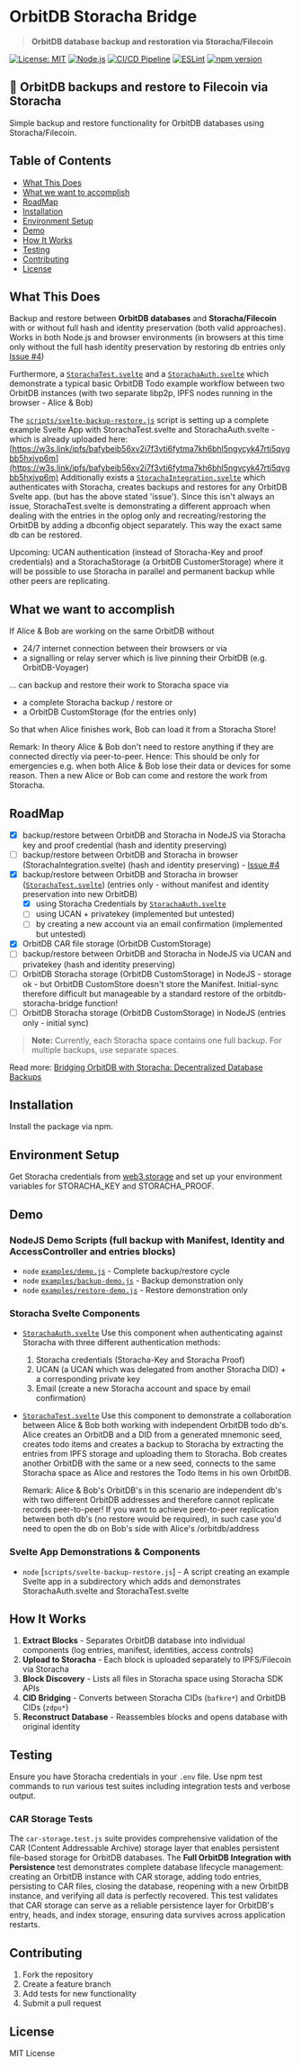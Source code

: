 # OrbitDB Storacha Bridge

> **OrbitDB database backup and restoration via Storacha/Filecoin**

[![License: MIT](https://img.shields.io/badge/License-MIT-yellow.svg)](https://opensource.org/licenses/MIT)
[![Node.js](https://img.shields.io/badge/Node.js-22+-green.svg)](https://nodejs.org/)
[![CI/CD Pipeline](https://github.com/NiKrause/orbitdb-storacha-bridge/actions/workflows/ci.yml/badge.svg)](https://github.com/NiKrause/orbitdb-storacha-bridge/actions/workflows/ci.yml)
[![ESLint](https://img.shields.io/badge/ESLint-passing-brightgreen.svg)](https://github.com/NiKause/orbitdb-storacha-bridge/actions/workflows/ci.yml)
[![npm version](https://img.shields.io/npm/v/orbitdb-storacha-bridge.svg)](https://www.npmjs.com/package/orbitdb-storacha-bridge)

## 🎯  OrbitDB backups and restore to Filecoin via Storacha

Simple backup and restore functionality for OrbitDB databases using Storacha/Filecoin.

## Table of Contents

- [What This Does](#what-this-does)
- [What we want to accomplish](#what-we-want-to-accomplish)
- [RoadMap](#roadmap)
- [Installation](#installation)
- [Environment Setup](#environment-setup)
- [Demo](#demo)
- [How It Works](#how-it-works)
- [Testing](#testing)
- [Contributing](#contributing)
- [License](#license)

## What This Does

Backup and restore between **OrbitDB databases** and **Storacha/Filecoin** with or without full hash and identity preservation (both valid approaches). Works in both Node.js and browser environments (in browsers at this time only without the full hash identity preservation by restoring db entries only [Issue #4](../../issues/4))

Furthermore, a [`StorachaTest.svelte`](src/components/StorachaTest.svelte) and a [`StorachaAuth.svelte`](src/components/StorachaAuth.svelte) which demonstrate a typical basic OrbitDB Todo example workflow between two OrbitDB instances (with two separate libp2p, IPFS nodes running in the browser - Alice & Bob)

The [`scripts/svelte-backup-restore.js`](scripts/svelte-backup-restore.js) script is setting up a complete example Svelte App with StorachaTest.svelte and StorachaAuth.svelte - which is already uploaded here: [https://w3s.link/ipfs/bafybeib56xv2i7f3vti6fytma7kh6bhl5ngvcyk47rti5qygbb5hxjvp6m](https://w3s.link/ipfs/bafybeib56xv2i7f3vti6fytma7kh6bhl5ngvcyk47rti5qygbb5hxjvp6m)
Additionally exists a [`StorachaIntegration.svelte`](src/components/StorachaIntegration.svelte) which authenticates with Storacha, creates backups and restores for any OrbitDB Svelte app. (but has the above stated 'issue'). Since this isn't always an issue, StorachaTest.svelte is demonstrating a different approach when dealing with the entries in the oplog only and recreating/restoring the OrbitDB by adding a dbconfig object separately. This way the exact same db can be restored.

Upcoming: UCAN authentication (instead of Storacha-Key and proof credentials) and a StorachaStorage (a OrbitDB CustomerStorage) where it will be possible to use Storacha in parallel and permanent backup while other peers are replicating.

## What we want to accomplish

If Alice & Bob are working on the same OrbitDB without

- 24/7 internet connection between their browsers or via
- a signalling or relay server which is live pinning their OrbitDB (e.g. OrbitDB-Voyager)

... can backup and restore their work to Storacha space via

- a complete Storacha backup / restore or
- a OrbitDB CustomStorage (for the entries only)

So that when Alice finishes work, Bob can load it from a Storacha Store!

Remark: In theory Alice & Bob don't need to restore anything if they are connected directly via peer-to-peer. Hence: This should be only for emergencies e.g. when both Alice & Bob lose their data or devices for some reason. Then a new Alice or Bob can come and restore the work from Storacha.

## RoadMap

- [x] backup/restore between OrbitDB and Storacha in NodeJS via Storacha key and proof credential (hash and identity preserving)
- [ ] backup/restore between OrbitDB and Storacha in browser (StorachaIntegration.svelte) (hash and identity preserving) - [Issue #4](../../issues/4)
- [x] backup/restore between OrbitDB and Storacha in browser ([`StorachaTest.svelte`](src/components/StorachaTest.svelte)) (entries only - without manifest and identity preservation into new OrbitDB)
  - [x] using Storacha Credentials by [`StorachaAuth.svelte`](src/components/StorachaAuth.svelte)
  - [ ] using UCAN + privatekey (implemented but untested)
  - [ ] by creating a new account via an email confirmation (implemented but untested)
- [x] OrbitDB CAR file storage (OrbitDB CustomStorage)
- [ ] backup/restore between OrbitDB and Storacha in NodeJS via UCAN and privatekey (hash and identity preserving)
- [ ] OrbitDB Storacha storage (OrbitDB CustomStorage) in NodeJS - storage ok - but OrbitDB CustomStore doesn't store the Manifest. Initial-sync therefore difficult but manageable by a standard restore of the orbitdb-storacha-bridge function!
- [ ] OrbitDB Storacha storage (OrbitDB CustomStorage) in NodeJS (entries only - initial sync)

> **Note:** Currently, each Storacha space contains one full backup. For multiple backups, use separate spaces.

Read more: [Bridging OrbitDB with Storacha: Decentralized Database Backups](https://medium.com/@akashjana663/bridging-orbitdb-with-storacha-decentralized-database-backups-44c7bee5c395)

## Installation

Install the package via npm.

## Environment Setup

Get Storacha credentials from [web3.storage](https://web3.storage) and set up your environment variables for STORACHA_KEY and STORACHA_PROOF.

## Demo

### NodeJS Demo Scripts (full backup with Manifest, Identity and AccessController and entries blocks)

- `node` [`examples/demo.js`](examples/demo.js) - Complete backup/restore cycle
- `node` [`examples/backup-demo.js`](examples/backup-demo.js) - Backup demonstration only  
- `node` [`examples/restore-demo.js`](examples/restore-demo.js) - Restore demonstration only

### Storacha Svelte Components

- [`StorachaAuth.svelte`](src/components/StorachaAuth.svelte) 
    Use this component when authenticating against Storacha with three different authentication methods: 
    1. Storacha credentials (Storacha-Key and Storacha Proof)
    2. UCAN (a UCAN which was delegated from another Storacha DID) + a corresponding private key
    3. Email (create a new Storacha account and space by email confirmation)

- [`StorachaTest.svelte`](src/components/StorachaTest.svelte)
    Use this component to demonstrate a collaboration between Alice & Bob both working with independent OrbitDB todo db's.
    Alice creates an OrbitDB and a DID from a generated mnemonic seed, creates todo items and creates a backup to Storacha by extracting the entries from IPFS storage and uploading them to Storacha.
    Bob creates another OrbitDB with the same or a new seed, connects to the same Storacha space as Alice and restores the Todo Items in his own OrbitDB.

    Remark: Alice & Bob's OrbitDB's in this scenario are independent db's with two different OrbitDB addresses and therefore cannot replicate records peer-to-peer! 
    If you want to achieve peer-to-peer replication between both db's (no restore would be required), in such case you'd need to open the db on Bob's side with Alice's /orbitdb/address 

### Svelte App Demonstrations & Components

- `node` [`scripts/svelte-backup-restore.js`] - A script creating an example Svelte app in a subdirectory which adds and demonstrates StorachaAuth.svelte and StorachaTest.svelte

## How It Works

1. **Extract Blocks** - Separates OrbitDB database into individual components (log entries, manifest, identities, access controls)
2. **Upload to Storacha** - Each block is uploaded separately to IPFS/Filecoin via Storacha
3. **Block Discovery** - Lists all files in Storacha space using Storacha SDK APIs
4. **CID Bridging** - Converts between Storacha CIDs (`bafkre*`) and OrbitDB CIDs (`zdpu*`)
5. **Reconstruct Database** - Reassembles blocks and opens database with original identity

## Testing

Ensure you have Storacha credentials in your `.env` file.
Use npm test commands to run various test suites including integration tests and verbose output.

### CAR Storage Tests

The `car-storage.test.js` suite provides comprehensive validation of the CAR (Content Addressable Archive) storage layer that enables persistent file-based storage for OrbitDB databases. The **Full OrbitDB Integration with Persistence** test demonstrates complete database lifecycle management: creating an OrbitDB instance with CAR storage, adding todo entries, persisting to CAR files, closing the database, reopening with a new OrbitDB instance, and verifying all data is perfectly recovered. This test validates that CAR storage can serve as a reliable persistence layer for OrbitDB's entry, heads, and index storage, ensuring data survives across application restarts.

## Contributing

1. Fork the repository
2. Create a feature branch
3. Add tests for new functionality
4. Submit a pull request

## License

MIT License
